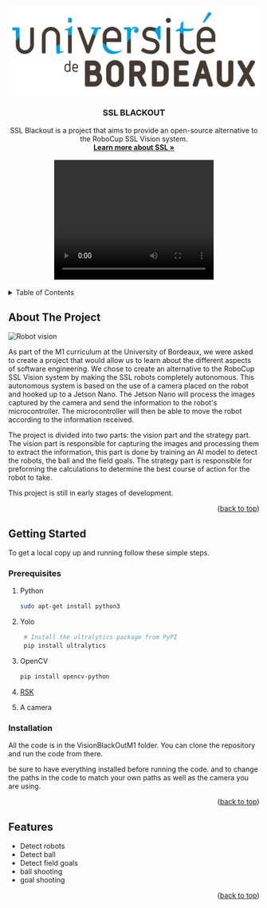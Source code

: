 <a name="readme-top"></a>

<!-- PROJECT LOGO -->
<br />
<div align="center">
  <a href="https://github.com/gaetancantelobre/VisionBlackOutM1">
    <img src="photo_docu/logo.png" alt="Logo"">
  </a>

<h3 align="center">SSL BLACKOUT</h3>

  <p align="center">
    SSL Blackout is a project that aims to provide an open-source alternative to the RoboCup SSL Vision system.
    <br />
    <a href="https://github.com/RoboCup-SSL/ssl-vision"><strong>Learn more about SSL »</strong></a>
    <br />
    <br />
    <video width="320" height="240" controls>
      <source src="photo_docu/demo.mp4" type="video/mp4">
      Your browser does not support the video tag.
    </video>
    <br />
  </p>
</div>



<!-- TABLE OF CONTENTS -->
<details>
  <summary>Table of Contents</summary>
  <ol>
    <li>
      <a href="#about-the-project">About The Project</a>
    </li>
    <li>
      <a href="#getting-started">Getting Started</a>
      <ul>
        <li><a href="#prerequisites">Prerequisites</a></li>
        <li><a href="#installation">Installation</a></li>
      </ul>
    </li>
    <li><a href="#features">Feautres</a></li>
  </ol>
</details>



<!-- ABOUT THE PROJECT -->
## About The Project

![Robot vision](photo_docu/live.gif)

As part of the M1 curriculum at the University of Bordeaux, we were asked to create a project that would allow us to learn about the different aspects of software engineering. We chose to create an alternative to the RoboCup SSL Vision system by making the SSL robots completely autonomous.
This autonomous system is based on the use of a camera placed on the robot and hooked up to a Jetson Nano. The Jetson Nano will process the images captured by the camera and send the information to the robot's microcontroller. The microcontroller will then be able to move the robot according to the information received.

The project is divided into two parts: the vision part and the strategy part. The vision part is responsible for capturing the images and processing them to extract the information, this part is done by training an AI model to detect the robots, the ball and the field goals. The strategy part is responsible for preforming the calculations to determine the best course of action for the robot to take.

This project is still in early stages of development.




<p align="right">(<a href="#readme-top">back to top</a>)</p>



<!-- GETTING STARTED -->
## Getting Started

To get a local copy up and running follow these simple steps.

### Prerequisites

1. Python
   ```sh
   sudo apt-get install python3
   ```
2. Yolo
   ```sh 
    # Install the ultralytics package from PyPI
    pip install ultralytics
    ```
3. OpenCV
   ```sh
   pip install opencv-python
   ```
4. [RSK](https://robot-soccer-kit.github.io/documentation)

5. A camera


### Installation
All the code is in the VisionBlackOutM1 folder. You can clone the repository and run the code from there.

be sure to have everything installed before running the code.
and to change the paths in the code to match your own paths as well as the camera you are using.

<p align="right">(<a href="#readme-top">back to top</a>)</p>


<!-- FEATURES -->
## Features

- Detect robots
- Detect ball
- Detect field goals
- ball shooting
- goal shooting

<p align="right">(<a href="#readme-top">back to top</a>)</p>

